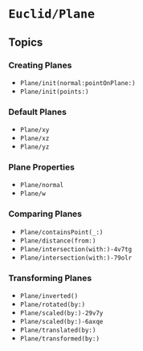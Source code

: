 # ``Euclid/Plane``

## Topics

### Creating Planes

- ``Plane/init(normal:pointOnPlane:)``
- ``Plane/init(points:)``

### Default Planes

- ``Plane/xy``
- ``Plane/xz``
- ``Plane/yz``

### Plane Properties

- ``Plane/normal``
- ``Plane/w``

### Comparing Planes

- ``Plane/containsPoint(_:)``
- ``Plane/distance(from:)``
- ``Plane/intersection(with:)-4v7tg``
- ``Plane/intersection(with:)-79olr``

### Transforming Planes

- ``Plane/inverted()``
- ``Plane/rotated(by:)``
- ``Plane/scaled(by:)-29v7y``
- ``Plane/scaled(by:)-6axqe``
- ``Plane/translated(by:)``
- ``Plane/transformed(by:)``
